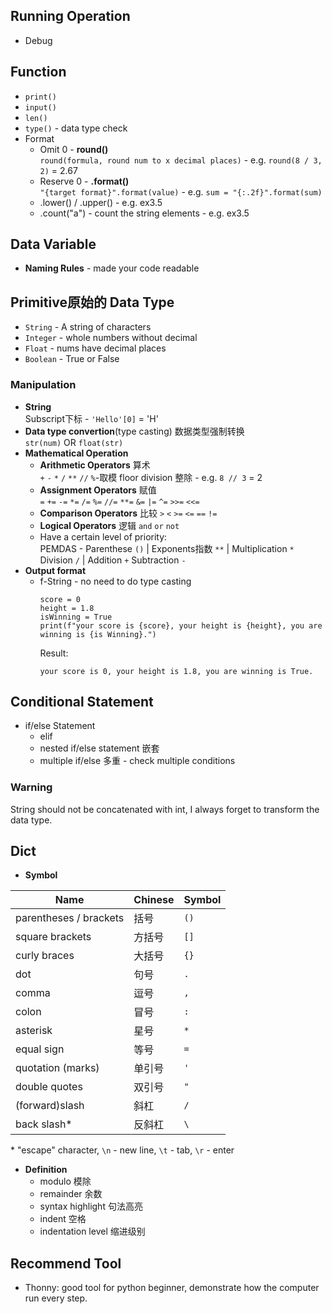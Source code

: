 ## Running Operation
- Debug


## Function
- `print()`
- `input()`
- `len()`
- `type()` - data type check
- Format
  - Omit 0 - **round()**  
    `round(formula, round num to x decimal places)` - e.g. `round(8 / 3, 2)` = 2.67
  - Reserve 0 - **.format()**  
    `"{target format}".format(value)` - e.g. `sum = "{:.2f}".format(sum)`
  - .lower() / .upper() - e.g. ex3.5
  - .count("a") - count the string elements - e.g. ex3.5

## Data Variable
- **Naming Rules** - made your code readable

## Primitive原始的 Data Type
- `String` - A string of characters
- `Integer` - whole numbers without decimal
- `Float` - nums have decimal places
- `Boolean` - True or False
### Manipulation
- **String**  
  Subscript下标 - `'Hello'[0]` = 'H'
- **Data type convertion**(type casting)  数据类型强制转换  
  `str(num)` OR `float(str)`
- **Mathematical Operation**
  - **Arithmetic Operators** 算术  
    `+` `-` `*` `/` `**` `//` `%`-取模
    floor division 整除 - e.g. `8 // 3` = 2
  - **Assignment Operators** 赋值  
    `=` `+=` `-=` `*=` `/=` `%=` `//=` `**=` `&=` `|=` `^=` `>>=` `<<=`
  - **Comparison Operators** 比较
    `>` `<` `>=` `<=` `==` `!=`
  - **Logical Operators** 逻辑
    `and` `or` `not`
  - Have a certain level of priority:  
    PEMDAS - Parenthese `()` | Exponents指数 `**` | Multiplication `*` Division `/` | Addition `+` Subtraction `-`
- **Output format**
  - f-String - no need to do type casting  
    ```
    score = 0  
    height = 1.8  
    isWinning = True   
    print(f"your score is {score}, your height is {height}, you are winning is {is Winning}.")
    ```
    Result:
    ```
    your score is 0, your height is 1.8, you are winning is True.
    ```

## Conditional Statement
- if/else Statement
  - elif
  - nested if/else statement 嵌套
  - multiple if/else 多重 - check multiple conditions



### Warning 
String should not be concatenated with int, I always forget to transform the data type.

## Dict
- **Symbol**  

| Name  | Chinese | Symbol |
| ------------- | ------------- | ------------- |
| parentheses / brackets | 括号  | `()` |
| square brackets  | 方括号  | `[]` |
| curly braces  | 大括号  | `{}` |
| dot  | 句号  | `.` |
| comma  | 逗号  | `,` |
| colon  | 冒号  | `:` |
| asterisk  | 星号  | `*` |
| equal sign  | 等号  | `=` |
| quotation (marks)  | 单引号  | `'` |
| double quotes | 双引号  | `"` |
| (forward)slash  | 斜杠  | `/` |
| back slash*  | 反斜杠  | `\` |

\* "escape" character, `\n` - new line, `\t` - tab, `\r` - enter
- **Definition**
  - modulo 模除
  - remainder 余数
  - syntax highlight 句法高亮
  - indent 空格
  - indentation level 缩进级别

## Recommend Tool
- Thonny: good tool for python beginner, demonstrate how the computer run every step.
